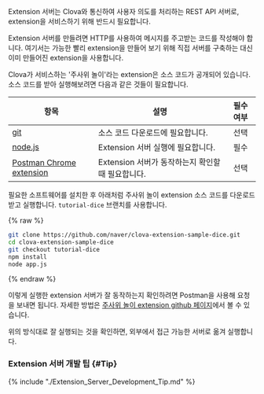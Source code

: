 Extension 서버는 Clova와 통신하여 사용자 의도를 처리하는 REST API 서버로, extension을 서비스하기 위해 반드시 필요합니다.

Extension 서버를 만들려면 HTTP를 사용하여 메시지를 주고받는 코드를 작성해야 합니다.
여기서는 가능한 빨리 extension을 만들어 보기 위해 직접 서버를 구축하는 대신 이미 만들어진 extension을 사용합니다.

Clova가 서비스하는 '주사위 놀이'라는 extension은 소스 코드가 공개되어 있습니다.
소스 코드를 받아 실행해보려면 다음과 같은 것들이 필요합니다.

| 항목     | 설명                               | 필수 여부 |
|---------|-----------------------------------|:-------:|
| <a href="https://git-scm.com/" target="_blank">git</a>    | 소스 코드 다운로드에 필요합니다.          | 선택     |
| <a href="https://nodejs.org/" target="_blank">node.js</a> | Extension 서버 실행에 필요합니다.          | 필수     |
| <a href="https://chrome.google.com/webstore/detail/postman/fhbjgbiflinjbdggehcddcbncdddomop" target="_blank">Postman Chrome extension</a> | Extension 서버가 동작하는지 확인할 때 필요합니다. | 선택     |

필요한 소프트웨어를 설치한 후 아래처럼 주사위 놀이 extension 소스 코드를 다운로드 받고 실행합니다. `tutorial-dice` 브랜치를 사용합니다.

{% raw %}
```bash
git clone https://github.com/naver/clova-extension-sample-dice.git
cd clova-extension-sample-dice
git checkout tutorial-dice
npm install
node app.js
```
{% endraw %}

이렇게 실행한 extension 서버가 잘 동작하는지 확인하려면 Postman을 사용해 요청을 보내면 됩니다. 자세한 방법은 <a href="https://github.com/naver/clova-extension-sample-dice" target="_blank">주사위 놀이 extension github 페이지</a>에서 볼 수 있습니다.

위의 방식대로 잘 실행되는 것을 확인하면, 외부에서 접근 가능한 서버로 옮겨 실행합니다.

### Extension 서버 개발 팁 {#Tip}
{% include "./Extension_Server_Development_Tip.md" %}
